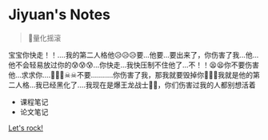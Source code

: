 <!-- _coverpage.md -->

# Jiyuan's Notes 

> 🎸量化摇滚

 宝宝你快走！！....我的第二人格他😥😥😥要...他要...要出来了，你伤害了我...他...他不会轻易放过你的😰😰😰...你快走...我快压制不住他了...不！！😫😫你不要伤害他...求求你....🤢🤢🤢☠☠不要...........你伤害了我，那我就要毁掉你👿👿👿我就是他的第二人格...我已经黑化了....我现在是爆王龙战士👿👿，你们伤害过我的人都别想活着
- 课程笔记
- 论文笔记


[Let's rock!](/README.md)